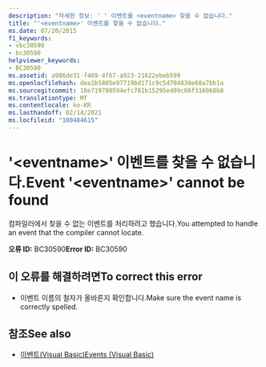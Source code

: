 ```yaml
---
description: "자세한 정보: ' ' 이벤트를 <eventname> 찾을 수 없습니다."
title: "'<eventname>' 이벤트를 찾을 수 없습니다."
ms.date: 07/20/2015
f1_keywords:
- vbc30590
- bc30590
helpviewer_keywords:
- BC30590
ms.assetid: a986de31-f469-4f67-a923-21622ebeb599
ms.openlocfilehash: dea1b5805e97719bd171c9c5d704838e68a7bb1a
ms.sourcegitcommit: 10e719780594efc781b15295e499c66f316068b8
ms.translationtype: MT
ms.contentlocale: ko-KR
ms.lasthandoff: 02/14/2021
ms.locfileid: "100484615"
---
```

# <a name="event-eventname-cannot-be-found"></a><span data-ttu-id="72415-103">'\<eventname>' 이벤트를 찾을 수 없습니다.</span><span class="sxs-lookup"><span data-stu-id="72415-103">Event '\<eventname>' cannot be found</span></span>

<span data-ttu-id="72415-104">컴파일러에서 찾을 수 없는 이벤트를 처리하려고 했습니다.</span><span class="sxs-lookup"><span data-stu-id="72415-104">You attempted to handle an event that the compiler cannot locate.</span></span>  
  
 <span data-ttu-id="72415-105">**오류 ID:** BC30590</span><span class="sxs-lookup"><span data-stu-id="72415-105">**Error ID:** BC30590</span></span>  
  
## <a name="to-correct-this-error"></a><span data-ttu-id="72415-106">이 오류를 해결하려면</span><span class="sxs-lookup"><span data-stu-id="72415-106">To correct this error</span></span>  
  
- <span data-ttu-id="72415-107">이벤트 이름의 철자가 올바른지 확인합니다.</span><span class="sxs-lookup"><span data-stu-id="72415-107">Make sure the event name is correctly spelled.</span></span>  
  
## <a name="see-also"></a><span data-ttu-id="72415-108">참조</span><span class="sxs-lookup"><span data-stu-id="72415-108">See also</span></span>

- [<span data-ttu-id="72415-109">이벤트(Visual Basic)</span><span class="sxs-lookup"><span data-stu-id="72415-109">Events (Visual Basic)</span></span>](../programming-guide/language-features/events/index.md)
